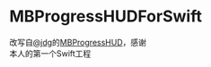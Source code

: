 # MBProgressHUDForSwift
改写自[@jdg](https://github.com/jdg)的[MBProgressHUD](https://github.com/jdg/MBProgressHUD/tree/master)，感谢<br>
本人的第一个Swift工程
